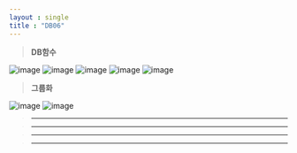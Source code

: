 ```yaml
---
layout : single
title : "DB06"
---
```

>**DB함수**

![image](https://user-images.githubusercontent.com/105334682/179910888-83ab90fe-54a8-4a54-b557-48aa5db0d6f9.png)
![image](https://user-images.githubusercontent.com/105334682/179910920-c47743fe-b53b-45cf-8f78-51999dcc09cb.png)
![image](https://user-images.githubusercontent.com/105334682/179910990-72e68f7b-2d42-4761-9426-5e96c9ee75d0.png)
![image](https://user-images.githubusercontent.com/105334682/179911697-55621caa-91e9-4665-9c32-92ccf5ee0666.png)
![image](https://user-images.githubusercontent.com/105334682/179911881-b68a1a21-590e-4299-a16f-fe9aa62f9537.png)

>**그룹화**

![image](https://user-images.githubusercontent.com/105334682/179911939-fa535de1-e145-4234-8a37-0cd399f72c63.png)
![image](https://user-images.githubusercontent.com/105334682/179912069-aed8f7e2-b0b8-4e86-b0de-91ffc7b41c44.png)

>****


>****


>****


>****
